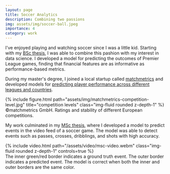 ```yaml
---
layout: page
title: Soccer Analytics
description: Combining two passions
img: assets/img/soccer-ball.jpeg
importance: 4
category: work
---
```


I've enjoyed playing and watching soccer since I was a little kid. Starting with my <a href='/assets/pdf/bachelor-thesis.pdf'>BSc thesis</a>, I was able to combine this pashion with my interest in data science. I developed a model for predicting the outcomes of Premier League games, finding that financial features are as informative as performance-based metrics.

During my master's degree, I joined a local startup called <a href="https://matchmetrics.com">matchmetrics</a> and developed models for <a href="https://web.archive.org/web/20240204175435/https://matchmetrics.com/insights/how-can-i-compare-players-across-competitions-and-countries/">predicting player performance across different leagues and countries</a>.

<div class="row">
    <div class="col-sm mt-3 mt-md-0">
        {% include figure.html path="assets/img/matchmetrics-competition-level.jpg" title="competition levels" class="img-fluid rounded z-depth-1" %}
    </div>
</div>
<div class="caption">
    ©matchmetrics GmbH. Ratings and stability of different European competitions.
</div>

My work culminated in my <a href='/assets/pdf/master-thesis.pdf'>MSc thesis</a>, where I developed a model to predict events in the video feed of a soccer game. The model was able to detect events such as passes, crosses, dribblings, and shots with high accuracy.

<div class="row mt-3">
    <div class="col-sm mt-3 mt-md-0">
        {% include video.html path="/assets/video/msc-video.webm" class="img-fluid rounded z-depth-1" controls=true %}
    </div>
</div>
<div class="caption">
    The inner green/red border indicates a ground truth event. The outer border indicates a predicted event. The model is correct when both the inner and outer borders are the same color.
</div>